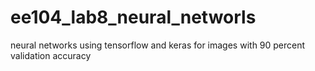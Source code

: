 # ee104_lab8_neural_networls
neural networks using tensorflow and keras for images with 90 percent validation accuracy
